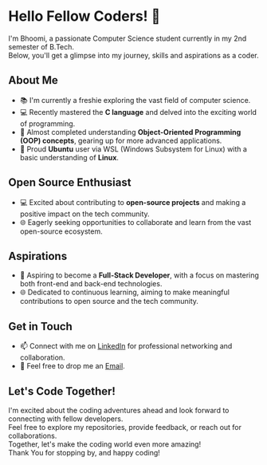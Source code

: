 # Hello Fellow Coders! 👋 

I'm Bhoomi, a passionate Computer Science student currently in my 2nd semester of B.Tech.<br>
Below, you'll get a glimpse into my journey, skills and aspirations as a coder.

## About Me
- 📚 I'm currently a freshie exploring the vast field of computer science. 
- 💻 Recently mastered the **C language** and delved into the exciting world of programming.
- 🧠 Almost completed understanding **Object-Oriented Programming (OOP) concepts**, gearing up for more advanced applications.
- 🐧 Proud **Ubuntu** user via WSL (Windows Subsystem for Linux) with a basic understanding of **Linux**. 

## Open Source Enthusiast
- 💻 Excited about contributing to **open-source projects** and making a positive impact on the tech community.
- 🌐 Eagerly seeking opportunities to collaborate and learn from the vast open-source ecosystem.

## Aspirations
- 🚀 Aspiring to become a **Full-Stack Developer**, with a focus on mastering both front-end and back-end technologies. 
- 🌐 Dedicated to continuous learning, aiming to make meaningful contributions to open source and the tech community. 

## Get in Touch 
- 📫 Connect with me on [LinkedIn](https://www.linkedin.com/in/bhoomi-agrawal-869a1428b/) for professional networking and collaboration.
- 📧 Feel free to drop me an [Email](bhoomiagrawal175@gmail.com). 

## Let's Code Together!
I'm excited about the coding adventures ahead and look forward to connecting with fellow developers. <br>
Feel free to explore my repositories, provide feedback, or reach out for collaborations. <br>
Together, let's make the coding world even more amazing! <br>
Thank You for stopping by, and happy coding! 
